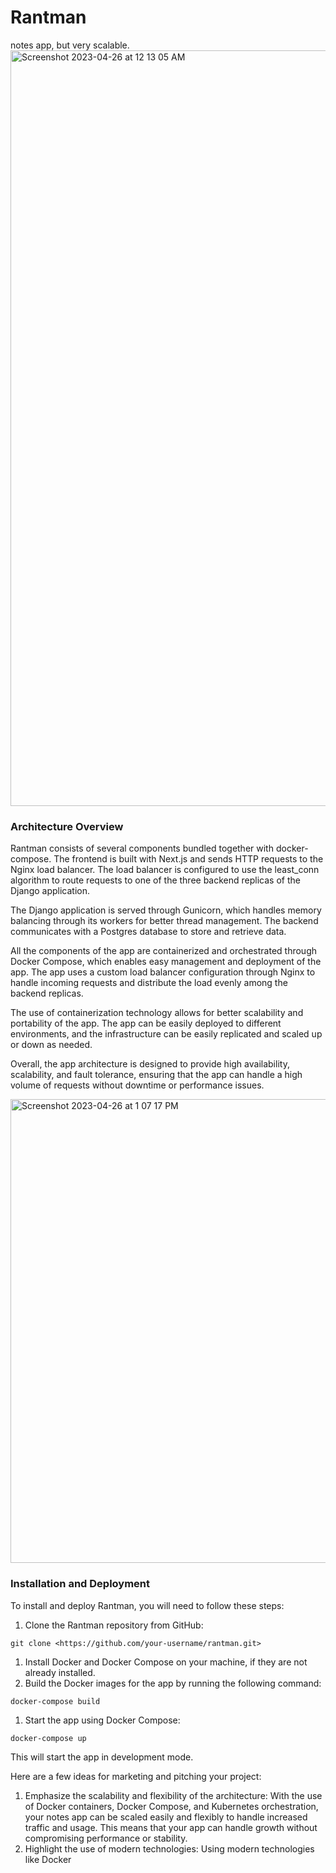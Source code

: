 # Rantman
notes app, but very scalable.
<img width="1209" alt="Screenshot 2023-04-26 at 12 13 05 AM" src="https://user-images.githubusercontent.com/90976669/234372290-68f3da46-abbe-4611-9e40-311069a9c08b.png">



### Architecture Overview

Rantman consists of several components bundled together with docker-compose. The frontend is built with Next.js and sends HTTP requests to the Nginx load balancer. The load balancer is configured to use the least_conn algorithm to route requests to one of the three backend replicas of the Django application.

The Django application is served through Gunicorn, which handles memory balancing through its workers for better thread management. The backend communicates with a Postgres database to store and retrieve data.

All the components of the app are containerized and orchestrated through Docker Compose, which enables easy management and deployment of the app. The app uses a custom load balancer configuration through Nginx to handle incoming requests and distribute the load evenly among the backend replicas.

The use of containerization technology allows for better scalability and portability of the app. The app can be easily deployed to different environments, and the infrastructure can be easily replicated and scaled up or down as needed.

Overall, the app architecture is designed to provide high availability, scalability, and fault tolerance, ensuring that the app can handle a high volume of requests without downtime or performance issues.

<img width="742" alt="Screenshot 2023-04-26 at 1 07 17 PM" src="https://user-images.githubusercontent.com/90976669/234503772-01a5a5dd-f208-4082-978a-237fd940a8dd.png">




### Installation and Deployment

To install and deploy Rantman, you will need to follow these steps:


1. Clone the Rantman repository from GitHub:

```
git clone <https://github.com/your-username/rantman.git>
```

1. Install Docker and Docker Compose on your machine, if they are not already installed.
2. Build the Docker images for the app by running the following command:

```
docker-compose build
```

1. Start the app using Docker Compose:

```
docker-compose up
```

This will start the app in development mode.


Here are a few ideas for marketing and pitching your project:

1. Emphasize the scalability and flexibility of the architecture: With the use of Docker containers, Docker Compose, and Kubernetes orchestration, your notes app can be scaled easily and flexibly to handle increased traffic and usage. This means that your app can handle growth without compromising performance or stability.
2. Highlight the use of modern technologies: Using modern technologies like Docker




